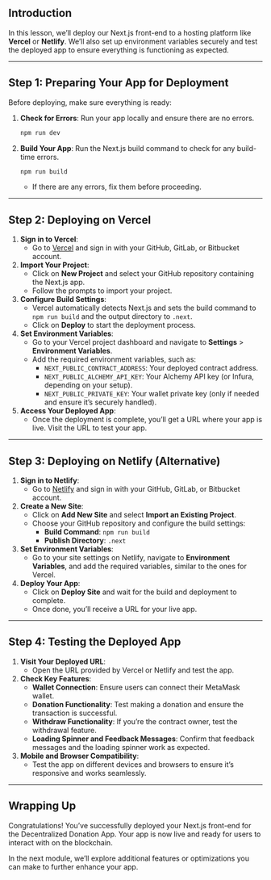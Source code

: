 ## Introduction

In this lesson, we’ll deploy our Next.js front-end to a hosting platform like **Vercel** or **Netlify**. We’ll also set up environment variables securely and test the deployed app to ensure everything is functioning as expected.

---

## Step 1: Preparing Your App for Deployment

Before deploying, make sure everything is ready:

1. **Check for Errors**: Run your app locally and ensure there are no errors.
   ```bash
   npm run dev
   ```
2. **Build Your App**: Run the Next.js build command to check for any build-time errors.
   ```bash
   npm run build
   ```
   - If there are any errors, fix them before proceeding.

---

## Step 2: Deploying on Vercel

1. **Sign in to Vercel**:
   - Go to [Vercel](https://vercel.com) and sign in with your GitHub, GitLab, or Bitbucket account.
2. **Import Your Project**:
   - Click on **New Project** and select your GitHub repository containing the Next.js app.
   - Follow the prompts to import your project.
3. **Configure Build Settings**:
   - Vercel automatically detects Next.js and sets the build command to `npm run build` and the output directory to `.next`.
   - Click on **Deploy** to start the deployment process.
4. **Set Environment Variables**:
   - Go to your Vercel project dashboard and navigate to **Settings** > **Environment Variables**.
   - Add the required environment variables, such as:
     - `NEXT_PUBLIC_CONTRACT_ADDRESS`: Your deployed contract address.
     - `NEXT_PUBLIC_ALCHEMY_API_KEY`: Your Alchemy API key (or Infura, depending on your setup).
     - `NEXT_PUBLIC_PRIVATE_KEY`: Your wallet private key (only if needed and ensure it’s securely handled).
5. **Access Your Deployed App**:
   - Once the deployment is complete, you’ll get a URL where your app is live. Visit the URL to test your app.

---

## Step 3: Deploying on Netlify (Alternative)

1. **Sign in to Netlify**:
   - Go to [Netlify](https://netlify.com) and sign in with your GitHub, GitLab, or Bitbucket account.
2. **Create a New Site**:
   - Click on **Add New Site** and select **Import an Existing Project**.
   - Choose your GitHub repository and configure the build settings:
     - **Build Command**: `npm run build`
     - **Publish Directory**: `.next`
3. **Set Environment Variables**:
   - Go to your site settings on Netlify, navigate to **Environment Variables**, and add the required variables, similar to the ones for Vercel.
4. **Deploy Your App**:
   - Click on **Deploy Site** and wait for the build and deployment to complete.
   - Once done, you’ll receive a URL for your live app.

---

## Step 4: Testing the Deployed App

1. **Visit Your Deployed URL**:
   - Open the URL provided by Vercel or Netlify and test the app.
2. **Check Key Features**:
   - **Wallet Connection**: Ensure users can connect their MetaMask wallet.
   - **Donation Functionality**: Test making a donation and ensure the transaction is successful.
   - **Withdraw Functionality**: If you’re the contract owner, test the withdrawal feature.
   - **Loading Spinner and Feedback Messages**: Confirm that feedback messages and the loading spinner work as expected.
3. **Mobile and Browser Compatibility**:
   - Test the app on different devices and browsers to ensure it’s responsive and works seamlessly.

---

## Wrapping Up

Congratulations! You’ve successfully deployed your Next.js front-end for the Decentralized Donation App. Your app is now live and ready for users to interact with on the blockchain.

In the next module, we’ll explore additional features or optimizations you can make to further enhance your app.